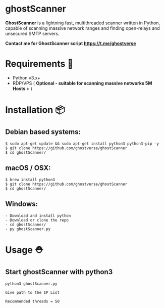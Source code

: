 # ghostScanner
**GhostScanner** is a lightning fast, multithreaded scanner written in Python, capable of scanning massive network ranges and finding open-relays and unsecured SMTP servers.

**Contact me for GhostScanner script https://t.me/ghostverse**


# Requirements :wrench:
- Python v3.x+
- RDP/VPS ( <b>Optional - suitable for scanning massive networks 5M Hosts +</b> )


# Installation :package:
## Debian based systems:
```
$ sudo apt-get update && sudo apt-get install python3 python3-pip -y
$ git clone https://github.com/ghostverse/ghostScanner
$ cd ghostScanner/
```
## macOS / OSX:
```
$ brew install python3
$ git clone https://github.com/ghostverse/ghostScanner
$ cd ghostScanner/
```
## Windows:
```
- Download and install python
- Download or clone the repo
- cd ghostScanner/
- py ghostScanner.py
```
# Usage  :rescue_worker_helmet:
## Start ghostScanner with python3
```
python3 ghostScanner.py

Give path to the IP List

Recommended threads = 50
